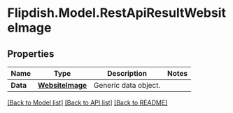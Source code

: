 # Flipdish.Model.RestApiResultWebsiteImage
## Properties

Name | Type | Description | Notes
------------ | ------------- | ------------- | -------------
**Data** | [**WebsiteImage**](WebsiteImage.md) | Generic data object. | 

[[Back to Model list]](../README.md#documentation-for-models) [[Back to API list]](../README.md#documentation-for-api-endpoints) [[Back to README]](../README.md)

